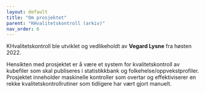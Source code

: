 ```yaml
---
layout: default
title: "Om prosjektet" 
parent: "KHvalitetskontroll (arkiv)"
nav_order: 6
---
```


KHvalitetskontroll ble utviklet og vedlikeholdt av **Vegard Lysne** fra høsten 2022. 

Hensikten med prosjektet er å være et system for kvalitetskontroll av kubefiler som skal publiseres i statistikkbank og folkehelse/oppvekstprofiler. Prosjektet inneholder maskinelle kontroller som overtar og effektiviserer en rekke kvalitetskontrollrutiner som tidligere har vært gjort manuelt. 